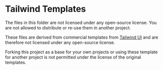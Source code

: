 # Tailwind Templates

The files in this folder are not licensed under any open-source license.
You are not allowed to distribute or re-use them in another project.

These files are derived from commercial templates from
[Tailwind UI](https://tailwindui.com/)
and are therefore not licensed under any open-source license.

Forking this project as a base for your own projects or using these template for another project is not permitted under the license of the original templates.
